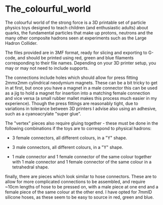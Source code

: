 # The_colourful_world
The colourful world of the strong force is a 3D printable set of particle physics toys designed to teach children (and enthusiastic adults) about quarks, the fundamental particles that make up protons, neutrons and the many other composite hadrons seen at experiments such as the Large Hadron Collider.

The files provided are in 3MF format, ready for slicing and exporting to G-code, and should be printed using red, green and blue filaments corresponding to their file names. Depending on your 3D printer setup, you may or may not need to include supports.

The connections include holes which should allow for press fitting 2mmx2mm cylindrical neodymium magnets. These can be a bit tricky to get in at first, but once you have a magnet in a male connector this can be used as a jig to hold a magnet for insertion into a matching female connection and vice versa (a small rubber mallet makes this process much easier in my experience). Though the press fittings are reasonably tight, due to variations in tolerance between 3D printers I advise also using an adhesive, such as a cyanoacrylate "super glue".

The "vertex" pieces also require gluing together - these must be done in the following combinations if the toys are to correspond to physical hadrons:

- 3 female connectors, all different colours, in a "Y" shape.

- 3 male connectors, all different colours, in a "Y" shape.

- 1 male connector and 1 female connector of the same colour together with 1 male connector and 1 female connector of the same colour in a tetrahedral shape.

finally, there are pieces which look similar to hose connectors. These are to allow for more complicated connections to be assembled, and require ~10cm lengths of hose to be pressed on, with a male piece at one end and a female piece of the same colour at the other end. I have opted for 7mmID silicone hoses, as these seem to be easy to source in red, green and blue.
